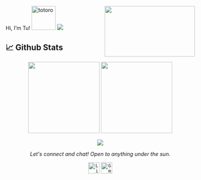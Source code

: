 Hi, I’m Tu!   <img src="https://emoji.gg/assets/emoji/9085-totoro.png" width="64px" height="64px" alt="totoro">
<a href=https://www.linkedin.com/in/th%E1%BB%8B-thanh-t%C3%BA-d%C6%B0%C6%A1ng-aa17581b2/> <img src="https://img.shields.io/badge/-LinkedIn-0e76a8?style=plastic&logo=linkedIn"> </a> 
<a href="#"><img align="right" src="https://media1.giphy.com/media/13HgwGsXF0aiGY/giphy.gif" width="240 " height="135" /></a>
## 📈 Github Stats
<p align="center">
  <img height="190em" src="https://github-readme-stats-eight-theta.vercel.app/api?username=luvluvdt3&show_icons=true&count_private=true&theme=radical&include_all_commits=true"/>
  <img height="190em" src="https://github-readme-stats-eight-theta.vercel.app/api/top-langs/?username=luvluvdt3&layout=compact&langs_count=8&theme=radical&include_all_commits=true"/>
</p>
</details>
<p align="center">
  <img src="https://capsule-render.vercel.app/api?type=waving&color=gradient&height=60&section=footer"/>
</p>
<p align="center">
  <i>Let's connect and chat! Open to anything under the sun.</i>

  <p align="center">
	<code><a href="https://www.linkedin.com/in/th%E1%BB%8B-thanh-t%C3%BA-d%C6%B0%C6%A1ng-aa17581b2/"><img width="30px" src="https://www.gov.br/observatorio/en/academic-programs/graduate-program-in-geophysics/images/linkedin.png/@@images/6ec1e44d-f01a-4ce2-9cbf-314d6f085e45.png" title="Linkedin"/></a></code>
	<code><a href="mailto:thanhtuduong0103@gmail.com"><img width="30px" src="https://upload.wikimedia.org/wikipedia/commons/thumb/7/7e/Gmail_icon_%282020%29.svg/512px-Gmail_icon_%282020%29.svg.png" title="Gmail"/></a></code>
  </p>


</p>
 
